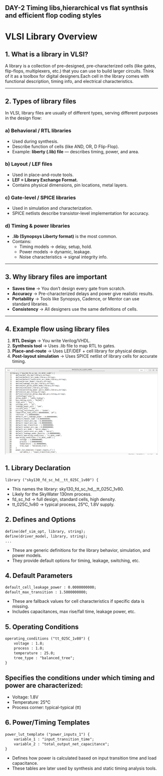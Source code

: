 ## DAY-2  Timing libs,hierarchical vs flat synthsis and efficient flop coding styles

# VLSI Library Overview

## 1. What is a library in VLSI?

A library is a collection of pre-designed, pre-characterized cells (like gates, flip-flops, multiplexers, etc.) that you can use to build larger circuits.
Think of it as a toolbox for digital designers.Each cell in the library comes with functional description, timing info, and electrical characteristics.

---

## 2. Types of library files

In VLSI, library files are usually of different types, serving different purposes in the design flow:

### a) Behavioral / RTL libraries
- Used during synthesis.
- Describe function of cells (like AND, OR, D Flip-Flop).
- Example: **liberty (.lib) file** — describes timing, power, and area.

### b) Layout / LEF files
- Used in place-and-route tools.
- **LEF = Library Exchange Format.**
- Contains physical dimensions, pin locations, metal layers.

### c) Gate-level / SPICE libraries
- Used in simulation and characterization.
- SPICE netlists describe transistor-level implementation for accuracy.

### d) Timing & power libraries
- **.lib (Synopsys Liberty format)** is the most common.
- Contains:
  - Timing models → delay, setup, hold.
  - Power models → dynamic, leakage.
  - Noise characteristics → signal integrity info.

---

## 3. Why library files are important

- **Saves time** → You don’t design every gate from scratch.
- **Accuracy** → Pre-characterized delays and power give realistic results.
- **Portability** → Tools like Synopsys, Cadence, or Mentor can use standard libraries.
- **Consistency** → All designers use the same definitions of cells.

---

## 4. Example flow using library files

1. **RTL Design** → You write Verilog/VHDL.
2. **Synthesis tool** → Uses .lib file to map RTL to gates.
3. **Place-and-route** → Uses LEF/DEF + cell library for physical design.
4. **Post-layout simulation** → Uses SPICE netlist of library cells for accurate timing.

![Library_file](screenshots/library.png)

## 1. Library Declaration

```
library ("sky130_fd_sc_hd__tt_025C_1v80") {
```
- This names the library: sky130_fd_sc_hd__tt_025C_1v80.
- Likely for the SkyWater 130nm process.
- fd_sc_hd → full design, standard cells, high density.
- tt_025C_1v80 → typical process, 25°C, 1.8V supply.


## 2. Defines and Options

```
define(def_sim_opt, library, string);
define(driver_model, library, string);
...
```
- These are generic definitions for the library behavior, simulation, and power models.
- They provide default options for timing, leakage, switching, etc.

## 4. Default Parameters
```
default_cell_leakage_power : 0.0000000000;
default_max_transition : 1.5000000000;
```
- These are fallback values for cell characteristics if specific data is missing.
- Includes capacitances, max rise/fall time, leakage power, etc.

## 5. Operating Conditions

```
operating_conditions ("tt_025C_1v80") {
    voltage : 1.8;
    process : 1.0;
    temperature : 25.0;
    tree_type : "balanced_tree";
}
```

## Specifies the conditions under which timing and power are characterized:
- Voltage: 1.8V
- Temperature: 25°C
- Process corner: typical-typical (tt)

## 6. Power/Timing Templates

```
power_lut_template ("power_inputs_1") {
    variable_1 : "input_transition_time";
    variable_2 : "total_output_net_capacitance";
}
```
- Defines how power is calculated based on input transition time and load capacitance.
- These tables are later used by synthesis and static timing analysis tools.




